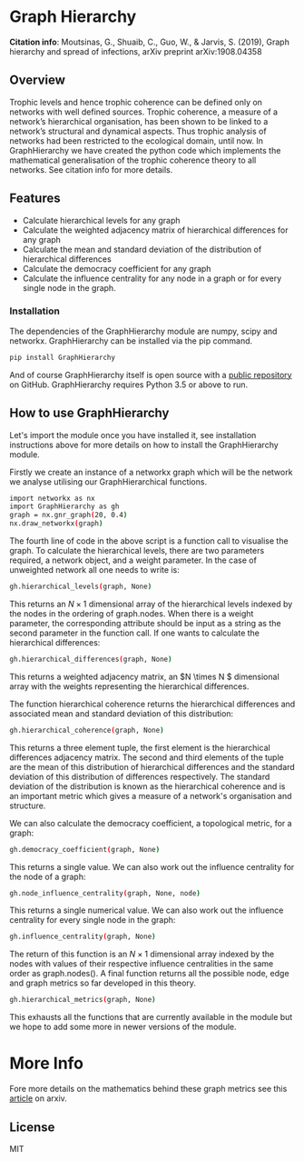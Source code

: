 # Graph Hierarchy

**Citation info**:  Moutsinas, G., Shuaib, C., Guo, W., & Jarvis, S. (2019), Graph hierarchy and spread of infections, arXiv preprint arXiv:1908.04358

## Overview
Trophic levels and hence trophic coherence can be defined only on networks with well defined sources. Trophic coherence, a measure of a network’s hierarchical organisation, has been shown to be linked to a network’s structural and dynamical aspects. Thus trophic analysis of networks had been restricted to the ecological domain, until now. In GraphHierarchy we have created the python code which implements the mathematical generalisation of the trophic coherence theory to all networks. See citation info for more details. 

## Features
  - Calculate hierarchical levels for any graph
  - Calculate the weighted adjacency matrix of hierarchical differences for any graph
  - Calculate the mean and standard deviation of the distribution of hierarchical differences 
  - Calculate the democracy coefficient for any graph
  - Calculate the influence centrality for any node in a graph or for every single node in the graph.


### Installation

The dependencies of the GraphHierarchy module are numpy, scipy and networkx. GraphHierarchy can be installed via the pip command.

```sh
pip install GraphHierarchy
```
And of course GraphHierarchy itself is open source with a [public repository] on GitHub. GraphHierarchy requires Python 3.5 or above to run. 

## How to use GraphHierarchy

Let's import the module once you have installed it, see installation instructions above for more details on how to install the GraphHierarchy module.

Firstly we create an instance of a networkx graph which will be the network we analyse utilising our GraphHierarchical functions.

```sh
import networkx as nx
import GraphHierarchy as gh
graph = nx.gnr_graph(20, 0.4)
nx.draw_networkx(graph)
```
The fourth line of code in the above script is a function call to visualise the graph. To calculate the hierarchical levels, there are two parameters required, a network object, and a weight parameter. In the case of unweighted network all one needs to write is:

```sh
gh.hierarchical_levels(graph, None)
```
This returns an $N \times 1$ dimensional array of the hierarchical levels indexed by the nodes in the ordering of graph.nodes. When there is a weight parameter, the corresponding attribute should be input as a string as the second parameter in the function call. If one wants to calculate the hierarchical differences:

```sh
gh.hierarchical_differences(graph, None)
```

This returns a weighted adjacency matrix, an $N \times N $ dimensional array with the weights representing the hierarchical differences. 

The function hierarchical coherence returns the hierarchical differences and associated mean and standard deviation of this distribution:

```sh
gh.hierarchical_coherence(graph, None)
```

This returns a three element tuple, the first element is the hierarchical differences adjacency matrix. The second and third elements of the tuple are the mean of this distribution of hierarchical differences and the standard deviation of this distribution of differences respectively. The standard deviation of the distribution is known as the hierarchical coherence and is an important metric which gives a measure of a network's organisation and structure. 

We can also calculate the democracy coefficient, a topological metric, for a graph:

```sh
gh.democracy_coefficient(graph, None)
```

This returns a single value. We can also work out the influence centrality for the node of a graph:

```sh
gh.node_influence_centrality(graph, None, node)
```
This returns a single numerical value. We can also work out the influence centrality for every single node in the graph:

```sh
gh.influence_centrality(graph, None)
```

The return of this function is an $N \times 1$ dimensional array indexed by the nodes with values of their respective influence centralities in the same order as graph.nodes(). A final function returns all the possible node, edge and graph metrics so far developed in this theory.

```sh
gh.hierarchical_metrics(graph, None)
```

This exhausts all the functions that are currently available in the module but we hope to add some more in newer versions of the module. 


# More Info
Fore more details on the mathematics behind these graph metrics see this [article] on arxiv. 

License
----

MIT

[article]: <https://arxiv.org/abs/1908.04358>
[public repository]: <https://github.com/shuaib7860/GraphHierarchy>

